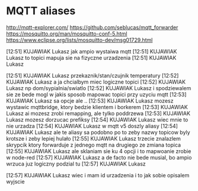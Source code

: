# MQTT aliases

http://mqtt-explorer.com/
https://github.com/seblucas/mqtt_forwarder
https://mosquitto.org/man/mosquitto-conf-5.html
https://www.eclipse.org/lists/mosquitto-dev/msg01729.html

[12:51] KUJAWIAK Lukasz
    jak ampio wystaiwa mqtt
​[12:51] KUJAWIAK Lukasz
    to topici mapuja sie na fizyczne urzadzenia
​[12:51] KUJAWIAK Lukasz

​[12:51] KUJAWIAK Lukasz
    przekaznik/stan/czujnik temperatury
​[12:52] KUJAWIAK Lukasz
    a ja chcialbym miec logiczne topici
​[12:52] KUJAWIAK Lukasz
    np dom/sypialnia/swiatlo
[12:52] KUJAWIAK Lukasz
    i spodziewalem sie ze bede mogl w jakis sposob mapowac topici przy uzyciu mqtt
​[12:53] KUJAWIAK Lukasz
    sa opcje ale ..
​[12:53] KUJAWIAK Lukasz
    mozesz wystawic mqttbridge, ktory bedzie klientem i borkerem
​[12:53] KUJAWIAK Lukasz
    ai mozesz zrobi remapping, ale tylko poddrzewa
​[12:53] KUJAWIAK Lukasz
    mozesz dorzucac prefiksy
​[12:54] KUJAWIAK Lukasz
    wiec mnie to nie urzadza
​[12:54] KUJAWIAK Lukasz
    w mqtt v5 doszly aliasy
​[12:54] KUJAWIAK Lukasz
    ale te aliasy sa podobno po to zeby nazwy topicow byly krotsze i zeby lepiej hulało
​[12:55] KUJAWIAK Lukasz
    trzecie znalazlem skrypcik ktory forwarduje z jednego mqtt na drugiego ze zmiana topica
​[12:55] KUJAWIAK Lukasz
    ale sklaniam sie ku 4 opcji i to mapwoanie zrobie w node-red
[12:57] KUJAWIAK Lukasz
    a de facto nie bede musial, bo ampio wrzuca juz logiczny podzial tu
​[12:57] KUJAWIAK Lukasz

​[12:57] KUJAWIAK Lukasz
    wiec i mam id urzadzenia i to jak sobie opisalem wyjscie
